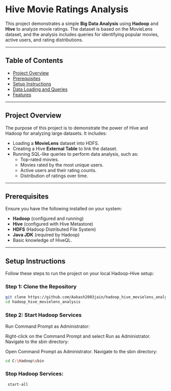 # Hive Movie Ratings Analysis

This project demonstrates a simple **Big Data Analysis** using **Hadoop** and **Hive** to analyze movie ratings. The dataset is based on the MovieLens dataset, and the analysis includes queries for identifying popular movies, active users, and rating distributions.

---

## Table of Contents
- [Project Overview](#project-overview)
- [Prerequisites](#prerequisites)
- [Setup Instructions](#setup-instructions)
- [Data Loading and Queries](#data-loading-and-queries)
- [Features](#features)

---

## Project Overview

The purpose of this project is to demonstrate the power of Hive and Hadoop for analyzing large datasets. It includes:
- Loading a **MovieLens** dataset into HDFS.
- Creating a Hive **External Table** to link the dataset.
- Running SQL-like queries to perform data analysis, such as:
  - Top-rated movies.
  - Movies rated by the most unique users.
  - Active users and their rating counts.
  - Distribution of ratings over time.

---

## Prerequisites

Ensure you have the following installed on your system:
- **Hadoop** (configured and running)
- **Hive** (configured with Hive Metastore)
- **HDFS** (Hadoop Distributed File System)
- **Java JDK** (required by Hadoop)
- Basic knowledge of HiveQL.

---

## Setup Instructions

Follow these steps to run the project on your local Hadoop-Hive setup:

### Step 1: Clone the Repository
```bash
git clone https://github.com/Aakash2003jain/hadoop_hive_movielens_analysis.git
cd hadoop_hive_movielens_analysis
```

### Step 2: Start Hadoop Services
Run Command Prompt as Administrator:

Right-click on the Command Prompt and select Run as Administrator.
Navigate to the sbin directory:

Open Command Prompt as Administrator.
Navigate to the sbin directory:
```bash
cd C:\Hadoop\sbin
```
### Stop Hadoop Services:
```bash
 start-all
```


